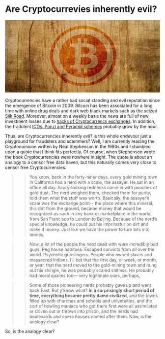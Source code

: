 # Are Cryptocurrevies inherently evil?


![btc](https://raw.githubusercontent.com/SmokinCaterpillar/blog/master/2018_02_04_Cryptonomicon/btc.jpg)

Cryptocurrencies have a rather bad social standing and evil reputation since the emergence of Bitcoin in 2009. Bitcoin has been associated for a long time with online drug deals and dark web black markets such as the seized [Silk Road](https://en.wikipedia.org/wiki/Silk_Road_(marketplace)). Moreover, almost on a weekly basis the news are full of new investment losses due to [hacks of Cryptocurrency exchanges](https://cryptoprice.co/blog/timeline-of-cryptocurrency-market-hacks/). In addition, the fradulent [ICOs, Ponzi and Pyramid schemes](https://www.reddit.com/r/CryptoCurrency/comments/7r6chx/here_is_a_list_of_crypto_ponzi_schemes_and_people/) probably grow by the hour.

Thus, are Cryptocurrencies inherently evil? Is this whole endevour just a playground for fraudsters and scammers? Well, I am currently reading the Cryptonomicon written by Neal Stephenson in the 1990s and I stumbled upon a quote that I think fits perfectly. Of course, when Stephenson wrote the book Cryptocurrencies were nowhere in sight. The quote is about an analogy to a censor free data haven, but this naturally comes very close to censor free Cryptocurrencies.

>> You know, back in the forty-niner days, every gold mining town in California had a nerd with a scale, the assayer. He sat in an office all day. Scary-looking rednecks came in with pouches of gold dust. The nerd weighed them, checked them for purity, told them what the stuff was worth. Basically, the assayer’s scale was the exchange point-- the place where this mineral, this dirt from the ground, became money that would be recognized as such in any bank or marketplace in the world, from San Francisco to London to Beijing. Because of the nerd’s special knowledge, he could put his imprimatur on dirt and make it money. Just like we have the power to turn bits into money.

>> Now, a lot of the people the nerd dealt with were incredibly bad guys. Peg house habitues. Escaped convicts from all over the world. Psychotic gunslingers. People who owned slaves and massacred Indians. I’ll bet that the first day, or week, or month, or year, that the nerd moved to the gold-mining town and hung out his shingle, he was probably scared shitless. He probably had moral qualms too— very legitimate ones, perhaps,

>> Some of those pioneering nerds probably gave up and went back East. But y’know what? **In a surprisingly short period of time, everything became pretty damn civilized**, and the towns filled up with churches and schools and universities, and the sort of howling maniacs who got there first were all assimilated or driven out or thrown into prison, and the nerds had boulevards and opera houses named after them. Now, is the analogy clear?

So, is the analogy clear?